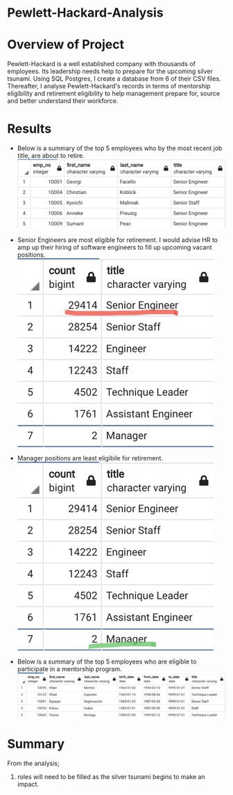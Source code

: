 # Pewlett-Hackard-Analysis


# Overview of Project
Pewlett-Hackard is a well established company with thousands of employees. Its leadership needs help to prepare for the upcoming silver tsunami. Using SQL Postgres, I create a database from 6 of their CSV files. Thereafter, I analyse Pewlett-Hackard's records in terms of mentorship eligibility and retirement eligibility to help management prepare for, source and better understand their workforce.   


# Results

 * Below is a summary of the top 5 employees who by the most recent job title, are about to retire. 
![This is an image](https://github.com/jackfrost68/Pewlett-Hackard-Analysis/blob/f7dfc4430baabea735992e15566eede36da76187/Unique%20Titles.png)


 * Senior Engineers are most eligible for retirement. I would advise HR to amp up their hiring of software engineers to fill up upcoming vacant positions. 
![This is an image](https://github.com/jackfrost68/Pewlett-Hackard-Analysis/blob/f7dfc4430baabea735992e15566eede36da76187/Retiring%20Titles.jpg)


 * Manager positions are least eligibile for retirement. 
![This is an image](https://github.com/jackfrost68/Pewlett-Hackard-Analysis/blob/f7dfc4430baabea735992e15566eede36da76187/Retiring%20Titles%202.jpg)
  
  
 * Below is a summary of the top 5 employees who are eligible to participate in a mentorship program. 
![This is an image](https://github.com/jackfrost68/Pewlett-Hackard-Analysis/blob/f7dfc4430baabea735992e15566eede36da76187/Mentorship%20Eligibility.png)


# Summary
From the analysis;

1. roles will need to be filled as the silver tsunami begins to make an impact. 
